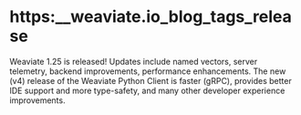 # https:\_\_weaviate.io_blog_tags_release

Weaviate 1.25 is released! Updates include named vectors, server telemetry, backend improvements, performance enhancements. The new (v4) release of the Weaviate Python Client is faster (gRPC), provides better IDE support and more type-safety, and many other developer experience improvements.

